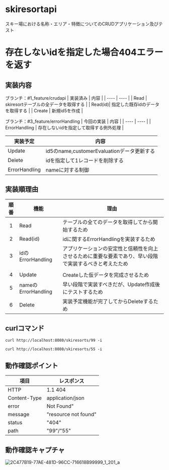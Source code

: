 # skiresortapi
スキー場における名称・エリア・特徴についてのCRUDアプリケーション及びテスト

# 存在しないidを指定した場合404エラーを返す

## 実装内容

ブランチ：#1_feature/crudapi
| 実装済み | 内容 |
| ---- | ---- |
| Read | skiresortテーブルの全データを取得する |
| Read(id)| 指定した既存idのデータを取得する |
| Create | 新規id5を作成 |

ブランチ：#3_feature/errorHandling
| 今回の実装 | 内容 |
| ---- | ---- |
| ErrorHandling | 存在しないidを指定して取得する例外処理 |

| 実装予定 | 内容 |
| ---- | ---- |
| Update | id5のname,customerEvaluationデータ更新する |
| Delete | idを指定して1レコードを削除する |
| ErrorHandling | nameに対する制御 |

## 実装順理由
| 順番 | 機能 | 理由 |
| :---: | ---- | ---- |
| 1 | Read | テーブルの全てのデータを取得してから開始するため |
| 2 | Read(id) | idに関するErrorHandlingを実装するため |
| 3 | idのErrorHandling | アプリケーションの安定性と信頼性を向上させるために重要な要素であり、早い段階で実装するべきと考えたため |
| | |
| 4 | Update | Createした仮データを完成させるため |
| 5 | nameのErrorHandling | 早い段階で実装すべきだが、Update作成後にテストするため |
| 6 | Delete | 実装予定機能が完了してからDeleteするため |

## curlコマンド
`curl http://localhost:8080/skiresorts/99 -i`

`curl http://localhost:8080/skiresorts/55 -i`

## 動作確認ポイント

| 項目 | レスポンス |
| ---- | ---- |
| HTTP | 1.1 404 |
| Content-Type | application/json |
| error | Not Found" |
| message | "resource not found" |
| status | "404" |
| path | "99"/"55" |

## 動作確認キャプチャ

![2C477B19-77AE-481D-96CC-716618B99999_1_201_a](https://github.com/yoko-newDeveloper/raiseTech-course-task10/assets/91002836/172039f9-cf55-4381-8d2e-68cee9890da7)
